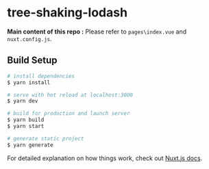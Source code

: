 # tree-shaking-lodash
**Main content of this repo :** Please refer to ```pages\index.vue``` and ```nuxt.config.js```.

## Build Setup

```bash
# install dependencies
$ yarn install

# serve with hot reload at localhost:3000
$ yarn dev

# build for production and launch server
$ yarn build
$ yarn start

# generate static project
$ yarn generate
```

For detailed explanation on how things work, check out [Nuxt.js docs](https://nuxtjs.org).
